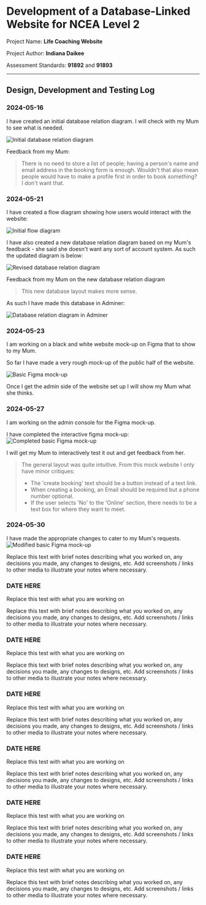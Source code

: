 # Development of a Database-Linked Website for NCEA Level 2

Project Name: **Life Coaching Website**

Project Author: **Indiana Daikee**

Assessment Standards: **91892** and **91893**


-------------------------------------------------

## Design, Development and Testing Log

### 2024-05-16

I have created an initial database relation diagram. I will check with my Mum to see what is needed.

![Initial database relation diagram](images/db1.png)

Feedback from my Mum:
> There is no need to store a list of people; having a person's name and email address in the booking form is enough. Wouldn't that also mean people would have to make a profile first in order to book something? I don't want that.

### 2024-05-21

I have created a flow diagram showing how users would interact with the website:

![Initial flow diagram](images/flow1.png)

I have also created a new database relation diagram based on my Mum's feedback - she said she doesn't want any sort of account system. As such the updated diagram is below:

![Revised database relation diagram](images/db2.png)

Feedback from my Mum on the new database relation diagram
> This new database layout makes more sense.

As such I have made this database in Adminer:

![Database relation diagram in Adminer](images/db3.png)

### 2024-05-23

I am working on a black and white website mock-up on Figma that to show to my Mum.

So far I have made a very rough mock-up of the public half of the website. 

![Basic Figma mock-up](images/figma1.png)

Once I get the admin side of the website set up I will show my Mum what she thinks.

### 2024-05-27

I am working on the admin console for the Figma mock-up.

I have completed the interactive figma mock-up:
![Completed basic Figma mock-up](images/figma2.png)

I will get my Mum to interactively test it out and get feedback from her.

> The general layout was quite intuitive. From this mock website I only have minor critiques:
>- The 'create booking' text should be a button instead of a text link.
>- When creating a booking, an Email should be required but a phone number optional.
>- If the user selects 'No' to the 'Online' section, there needs to be a text box for where they want to meet.

### 2024-05-30

I have made the appropriate changes to cater to my Mum's requests.
![Modified basic Figma mock-up](images/figma3.png)

Replace this text with brief notes describing what you worked on, any decisions you made, any changes to designs, etc. Add screenshots / links to other media to illustrate your notes where necessary.

### DATE HERE

Replace this test with what you are working on

Replace this text with brief notes describing what you worked on, any decisions you made, any changes to designs, etc. Add screenshots / links to other media to illustrate your notes where necessary.

### DATE HERE

Replace this test with what you are working on

Replace this text with brief notes describing what you worked on, any decisions you made, any changes to designs, etc. Add screenshots / links to other media to illustrate your notes where necessary.

### DATE HERE

Replace this test with what you are working on

Replace this text with brief notes describing what you worked on, any decisions you made, any changes to designs, etc. Add screenshots / links to other media to illustrate your notes where necessary.

### DATE HERE

Replace this test with what you are working on

Replace this text with brief notes describing what you worked on, any decisions you made, any changes to designs, etc. Add screenshots / links to other media to illustrate your notes where necessary.

### DATE HERE

Replace this test with what you are working on

Replace this text with brief notes describing what you worked on, any decisions you made, any changes to designs, etc. Add screenshots / links to other media to illustrate your notes where necessary.

### DATE HERE

Replace this test with what you are working on

Replace this text with brief notes describing what you worked on, any decisions you made, any changes to designs, etc. Add screenshots / links to other media to illustrate your notes where necessary.